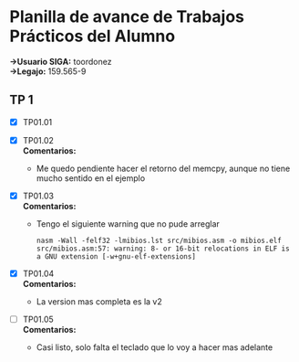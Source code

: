 # Planilla de avance de Trabajos Prácticos del Alumno

**->Usuario SIGA:** toordonez  
**->Legajo:** 159.565-9  

## TP 1
- [X] TP01.01

- [X] TP01.02  
 **Comentarios:**
	- Me quedo pendiente hacer el retorno del memcpy, aunque no tiene mucho sentido en el ejemplo
	
- [X] TP01.03  
 **Comentarios:**
	- Tengo el siguiente warning que no pude arreglar
		```
		nasm -Wall -felf32 -lmibios.lst src/mibios.asm -o mibios.elf
		src/mibios.asm:57: warning: 8- or 16-bit relocations in ELF is a GNU extension [-w+gnu-elf-extensions]
		```
- [X] TP01.04  
 **Comentarios:**
	- La version mas completa es la v2

- [ ] TP01.05  
 **Comentarios:**
	- Casi listo, solo falta el teclado que lo voy a hacer mas adelante
<!-- ## TP Integrador
- [ ] Servidor  
 **Comentarios:**
	- Esto es un comentario
	- Esto es otro <code>comentario</code>
- [ ] Cliente  
 **Comentarios:**
	- Esto es un comentario
	- Esto es otro <code>comentario</code>
- [ ] Driver  
 **Comentarios:**
	- Esto es un comentario
	- Esto es otro <code>comentario</code> -->
